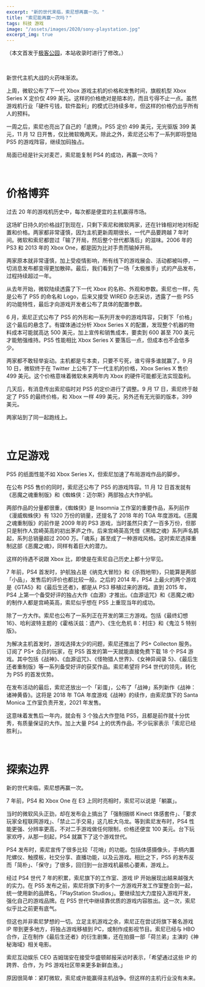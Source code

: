 ```yaml
---
excerpt: "新的世代来临，索尼想再赢一次。"
title: "索尼能再赢一次吗？"
tags: 科技 游戏
image: "/assets/images/2020/sony-playstation.jpg"
excerpt_img: true
---
```


（本文首发于[极客公园](https://www.geekpark.net/news/266202)，本站收录时进行了修改。）

<br>


新世代主机大战的火药味渐浓。

上周，微软公布了下一代 Xbox 游戏主机的价格和发售时间，旗舰机型 Xbox Series X 定价仅 499 美元。这样的价格绝对是赔本的，而且亏得不止一点。虽然游戏机行业「硬件亏钱，软件盈利」的模式已持续多年，但这样的价格仍出乎所有人的预料。

一周之后，索尼也亮出了自己的「底牌」。PS5 定价 499 美元，无光驱版 399 美元，11 月 12 日开售，仅比微软晚两天。除此之外，索尼还公布了一系列即将登陆 PS5 的游戏阵容，继续加码独占。

局面已经是针尖对麦芒，索尼能复制 PS4 的成功，再赢一次吗？

<br>

# 价格博弈
过去 20 年的游戏机历史中，每次都是便宜的主机赢得市场。

这场旷日持久的价格战打到现在，只剩下索尼和微软两家，还在针锋相对地对标配置和价格。两家都非常谨慎，因为主机更新周期很长，一代产品要跨越 7 年时间。微软和索尼都尝过「输了开局，然后整个世代都落后」的滋味。2006 年的 PS3 和 2013 年的 Xbox One，都是因为比对手贵而输掉开局。

两家原本就非常谨慎，加上受疫情影响，所有线下的游戏展会、活动都被叫停，一切消息发布都变得更加散碎。最后，我们看到了一场「太极推手」式的产品发布，过程持续超过一年。

从去年开始，微软陆续透露了下一代 Xbox 的名称、外观和参数。索尼也一样，先是公布了 PS5 的命名和 Logo，后来又接受 WIRED 杂志采访，透露了一些 PS5 的功能特性，最后才向游戏开发者公布了具体的配置参数。

6 月，索尼正式公布了 PS5 的外形和一系列开发中的游戏阵容，只剩下「价格」这个最后的悬念了。有媒体通过分析 Xbox Series X 的配置，发现整个机器的物料成本可能就高达 500 美元，加上宣传和销售成本，要卖到 600 甚至 700 美元才能勉强维持。PS5 性能相比 Xbox Series X 要落后一点，但成本也不会低多少。

两家都不敢轻举妄动。主机都是亏本卖，只要不亏死，谁亏得多谁就赢了。9 月 10 日，微软终于在 Twitter 上公布了下一代主机的价格，Xbox Series X 售价 499 美元。这个价格意味着微软未来两年内 Xbox 的硬件可能都无法实现盈利。

几天后，有消息传出索尼临时对 PS5 的定价进行了调整。9 月 17 日，索尼终于敲定了 PS5  的最终价格，和 Xbox 一样 499 美元，另外还有无光驱的版本，399 美元。

两家站到了同一起跑线上。

<br>

# 立足游戏
PS5 的纸面性能不如 Xbox Series X，但索尼加速了布局游戏作品的脚步。

在公布 PS5 售价的同时，索尼还公布了 PS5 的游戏阵容。11 月 12 日首发就有《恶魔之魂重制版》和《蜘蛛侠：迈尔斯》两部独占大作护航。

两部作品的分量都很重，《蜘蛛侠》是 Insomnia 工作室的重要作品，系列前作《漫威蜘蛛侠》有 1320 万份的销量，还提名了 2018 年的 TGA 年度游戏。《恶魔之魂重制版》的前作是 2009 年的 PS3 游戏，当时虽然只卖了一百多万份，但那只是制作人宫崎英高的初出茅庐之作。后来宫崎英高凭借《黑暗之魂》系列声名鹊起，系列总销量超过 2000 万。「魂系」甚至成了一种游戏风格。这时索尼选择重制这部《恶魔之魂》，同样有着巨大的潜力。

这样的待遇不说跟 Xbox 比，即使是在索尼自己历史上都十分罕见。

7 年前，PS4 首发时，护航独占是《纳克大冒险》和《杀戮地带》，只能算是两部「小品」，发售后的评价也都比较一般。之后的 2014 年，PS4 上最火的两个游戏是《GTA5》和《最后生还者》，都是从 PS3 移植过来的游戏。直到 2015 年，PS4 上第一个备受好评的独占大作《血源》才推出。《血源诅咒》和《恶魔之魂》的制作人都是宫崎英高，索尼似乎想在 PS5 上重现当年的成功。

除了一方大作。索尼也公布了一系列正在开发的第三方游戏。包括《最终幻想 16》、哈利波特主题的《霍格沃兹：遗产》、《生化危机 8：村庄》和《鬼泣 5 特别版》。

为解决主机首发时，游戏选择太少的问题，索尼还推出了 PS+ Collecton 服务。订阅了 PS+ 会员的玩家，在 PS5 首发的第一天就能直接免费下载 18 个 PS4 游戏。其中包括《战神》、《血源诅咒》、《怪物猎人世界》、《女神异闻录 5》、《最后生还者重制版》等一系列备受好评的获奖作品。索尼希望将 PS4 世代的领先，转化为 PS5 的首发优势。

在发布活动的最后，索尼还放出一个「彩蛋」，公布了「战神」系列新作《战神：诸神黄昏》。这将是 2018 年 TGA 年度游戏《战神》的续作，由索尼旗下的 Santa Monica 工作室负责开发，2021 年发售。

这意味着发售后一年内，就会有 3 个独占大作登陆 PS5，且都是前作就十分优秀，有质量保证的大作。加上大量 PS4 上的优秀作品，不少玩家表示「索尼已经胜利」。

<br>

# 探索边界
新的世代来临，索尼想再赢一次。

7 年前，PS4 和 Xbox One 在 E3 上同时亮相时，索尼可以说是「躺赢」。

当时的微软风头正劲，却在发布会上搞出了「强制捆绑 Kinect 体感套件」、「要求玩家全程联网游戏」、「禁止二手交易」这几桩大乌龙。等到索尼发布时，PS4 性能更强、分辨率更高，不对二手游戏做任何限制，价格还便宜 100 美元。台下玩家欢呼，从那一刻起，PS4 就赢下了这个游戏世代。

PS4 发布时，索尼宣传了很多比较「花哨」的功能。包括体感摄像头，手柄内置陀螺仪、触摸板，社交分享、直播功能，以及云游戏。相比之下，PS5 的发布反而「简朴」、「保守」了很多，回归到一台游戏机最核心要素，游戏上。

经过 PS4 世代 7 年的积累，索尼旗下的工作室、游戏 IP 开始展现出越来越强大的实力。在 PS5 发布之前，索尼将旗下的多个一方游戏开发工作室整合到一起，统一使用新的品牌名，「PlayStation Studios」。要继续加大力度投入游戏开发，强化自己的游戏品牌。在 PS5 世代中继续靠优质的游戏内容胜出。这一次，索尼似乎比之前更有底气。

但这也并非索尼梦想的一切。立足主机游戏之余，索尼正在尝试将旗下著名游戏 IP 带到更多地方，将独占游戏移植到 PC，或制作成影视节目。索尼已经与 HBO 合作，正在制作《最后生还者》的衍生剧集，还在拍摄一部「荷兰弟」主演的《神秘海域》相关电影。

索尼互动娱乐 CEO 吉姆瑞安在接受华盛顿邮报采访时表示，「希望通过这些 IP 的跨界、合作，为 PS 游戏社区带来更多新鲜血液。」

原因很简单：紧盯微软，索尼或许能赢得主机战争。但这样的主机行业没有未来。


